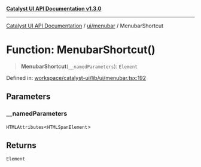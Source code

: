[**Catalyst UI API Documentation v1.3.0**](../../../README.md)

---

[Catalyst UI API Documentation](../../../README.md) / [ui/menubar](../README.md) / MenubarShortcut

# Function: MenubarShortcut()

> **MenubarShortcut**(`__namedParameters`): `Element`

Defined in: [workspace/catalyst-ui/lib/ui/menubar.tsx:192](https://github.com/TheBranchDriftCatalyst/catalyst-ui/blob/main/lib/ui/menubar.tsx#L192)

## Parameters

### \_\_namedParameters

`HTMLAttributes`\<`HTMLSpanElement`\>

## Returns

`Element`
